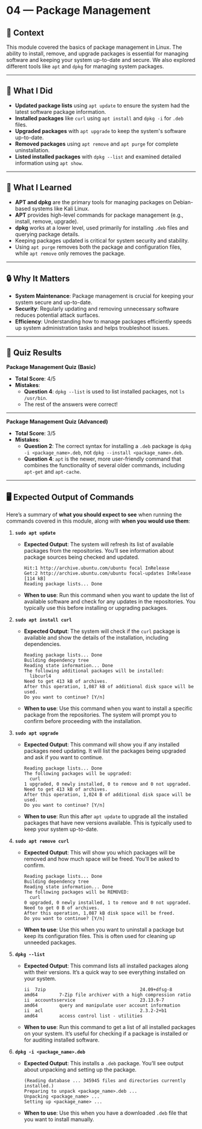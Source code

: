 
# 04 — Package Management

## 🧩 Context  
This module covered the basics of package management in Linux. The ability to install, remove, and upgrade packages is essential for managing software and keeping your system up-to-date and secure. We also explored different tools like `apt` and `dpkg` for managing system packages.

---

## 🔧 What I Did
- **Updated package lists** using `apt update` to ensure the system had the latest software package information.
- **Installed packages** like `curl` using `apt install` and `dpkg -i` for `.deb` files.
- **Upgraded packages** with `apt upgrade` to keep the system's software up-to-date.
- **Removed packages** using `apt remove` and `apt purge` for complete uninstallation.
- **Listed installed packages** with `dpkg --list` and examined detailed information using `apt show`.

---

## 🧠 What I Learned
- **APT and dpkg** are the primary tools for managing packages on Debian-based systems like Kali Linux.
- **APT** provides high-level commands for package management (e.g., install, remove, upgrade).
- **dpkg** works at a lower level, used primarily for installing `.deb` files and querying package details.
- Keeping packages updated is critical for system security and stability.
- Using `apt purge` removes both the package and configuration files, while `apt remove` only removes the package.

---

## 🔒 Why It Matters
- **System Maintenance**: Package management is crucial for keeping your system secure and up-to-date.
- **Security**: Regularly updating and removing unnecessary software reduces potential attack surfaces.
- **Efficiency**: Understanding how to manage packages efficiently speeds up system administration tasks and helps troubleshoot issues.

---

## 🔑 Quiz Results

**Package Management Quiz (Basic)**  
- **Total Score**: 4/5  
- **Mistakes**:  
  - **Question 4**: `dpkg --list` is used to list installed packages, not `ls /usr/bin`.  
  - The rest of the answers were correct!

---

**Package Management Quiz (Advanced)**  
- **Total Score**: 3/5  
- **Mistakes**:  
  - **Question 2**: The correct syntax for installing a `.deb` package is `dpkg -i <package_name>.deb`, not `dpkg --install <package_name>.deb`.  
  - **Question 4**: `apt` is the newer, more user-friendly command that combines the functionality of several older commands, including `apt-get` and `apt-cache`.

---

## 🖥️ Expected Output of Commands

Here’s a summary of **what you should expect to see** when running the commands covered in this module, along with **when you would use them**:

1. **`sudo apt update`**
   - **Expected Output**: The system will refresh its list of available packages from the repositories. You’ll see information about package sources being checked and updated.
     ```
     Hit:1 http://archive.ubuntu.com/ubuntu focal InRelease
     Get:2 http://archive.ubuntu.com/ubuntu focal-updates InRelease [114 kB]
     Reading package lists... Done
     ```
   - **When to use**: Run this command when you want to update the list of available software and check for any updates in the repositories. You typically use this before installing or upgrading packages.

2. **`sudo apt install curl`**
   - **Expected Output**: The system will check if the `curl` package is available and show the details of the installation, including dependencies.
     ```
     Reading package lists... Done
     Building dependency tree       
     Reading state information... Done
     The following additional packages will be installed:
       libcurl4
     Need to get 413 kB of archives.
     After this operation, 1,087 kB of additional disk space will be used.
     Do you want to continue? [Y/n]
     ```
   - **When to use**: Use this command when you want to install a specific package from the repositories. The system will prompt you to confirm before proceeding with the installation.

3. **`sudo apt upgrade`**
   - **Expected Output**: This command will show you if any installed packages need updating. It will list the packages being upgraded and ask if you want to continue.
     ```
     Reading package lists... Done
     The following packages will be upgraded:
       curl
     1 upgraded, 0 newly installed, 0 to remove and 0 not upgraded.
     Need to get 413 kB of archives.
     After this operation, 1,024 B of additional disk space will be used.
     Do you want to continue? [Y/n]
     ```
   - **When to use**: Run this after `apt update` to upgrade all the installed packages that have new versions available. This is typically used to keep your system up-to-date.

4. **`sudo apt remove curl`**
   - **Expected Output**: This will show you which packages will be removed and how much space will be freed. You’ll be asked to confirm.
     ```
     Reading package lists... Done
     Building dependency tree       
     Reading state information... Done
     The following packages will be REMOVED:
       curl
     0 upgraded, 0 newly installed, 1 to remove and 0 not upgraded.
     Need to get 0 B of archives.
     After this operation, 1,087 kB disk space will be freed.
     Do you want to continue? [Y/n]
     ```
   - **When to use**: Use this when you want to uninstall a package but keep its configuration files. This is often used for cleaning up unneeded packages.

5. **`dpkg --list`**
   - **Expected Output**: This command lists all installed packages along with their versions. It’s a quick way to see everything installed on your system.
     ```
     ii  7zip                                   24.09+dfsg-8                             amd64        7-Zip file archiver with a high compression ratio
     ii  accountsservice                        23.13.9-7                                amd64        query and manipulate user account information
     ii  acl                                    2.3.2-2+b1                               amd64        access control list - utilities
     ```
   - **When to use**: Run this command to get a list of all installed packages on your system. It’s useful for checking if a package is installed or for auditing installed software.

6. **`dpkg -i <package_name>.deb`**
   - **Expected Output**: This installs a `.deb` package. You’ll see output about unpacking and setting up the package.
     ```
     (Reading database ... 345945 files and directories currently installed.)
     Preparing to unpack <package_name>.deb ...
     Unpacking <package_name> ...
     Setting up <package_name> ...
     ```
   - **When to use**: Use this when you have a downloaded `.deb` file that you want to install manually.


